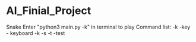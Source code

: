 # AI_Finial_Project
Snake
Enter "python3 main.py -k" in terminal to play
Command list:
-k -key - keyboard
-k -s
-t -test
